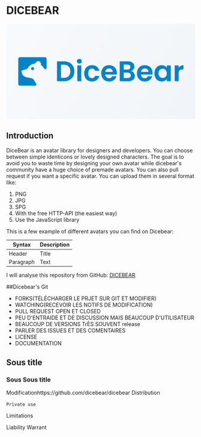 # DICEBEAR
![Dicebear_Logo](Dicebear.jpg)
## Introduction

DiceBear is an avatar library for designers and developers. You can choose between simple identicons or lovely designed characters. The goal is to avoid you to waste time by designing your own avatar while dicebear's community have a huge choice of premade avatars. You can also pull request if you want a specific avatar. 
You can upload them in several format like: 
1. PNG
2. JPG
3. SPG
4. With the free HTTP-API (the easiest way)
5. Use the JavaScript library

This is a few example of different avatars you can find on Dicebear:

| Syntax | Description |
| ----------- | ----------- |
| Header | Title |
| Paragraph | Text | 

I will analyse this repository from GitHub: [DICEBEAR](https://github.com/dicebear/dicebear)

##Dicebear's Git

- FORKS(TÉLÉCHARGER LE PRJET SUR GIT ET MODIFIER)
- WATCHING(RECEVOIR LES NOTIFS DE MODIFICATION)
- PULL REQUEST OPEN ET CLOSED 
- PEU D'ENTRAIDE ET DE DISCUSSION MAIS BEAUCOUP D'UTILISATEUR
- BEAUCOUP DE VERSIONS TrÈS SOUVENT release
- PARLER DES ISSUES ET DES COMENTAIRES
- LICENSE
- DOCUMENTATION
## Sous title
### Sous Sous title

Modificationhttps://github.com/dicebear/dicebear
Distribution

    Private use

Limitations

Liability
Warrant
